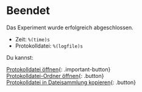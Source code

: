 # Beendet

Das Experiment wurde erfolgreich abgeschlossen.

- Zeit: `%(time)s`
- Protokolldatei: `%(logfile)s`

Du kannst:

[Protokolldatei öffnen](opensesame://event.after_experiment_open_logfile){: .important-button}<br />
[Protokolldatei-Ordner öffnen](opensesame://event.after_experiment_open_logfile_folder){: .button}<br />
[Protokolldatei in Dateisammlung kopieren](opensesame://event.after_experiment_copy_logfile){: .button}
